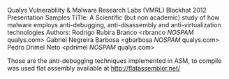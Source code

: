 Qualys Vulnerabliity & Malware Research Labs (VMRL)
Blackhat 2012 Presentation Samples
TiTle:	A Scientific (but non academic) study of how malware employs anti-debugging,
		anti-disassembly and anti-virtualization technologies
Authors: Rodrigo Rubira Branco <rbranco *NOSPAM* qualys.com>
		 Gabriel Negreira Barbosa <gbarbosa *NOSPAM* qualys.com>
		 Pedro Drimel Neto <pdrimel *NOSPAM* qualys.com>
		 
Those are the anti-debugging techniques implemented in ASM, to compile was
used flat assembly available at http://flatassembler.net/

